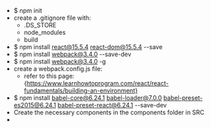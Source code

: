- $ npm init
- create a .gitignore file with:
  - .DS_STORE
  -  node_modules
  - build
- $ npm install react@15.5.4 react-dom@15.5.4 --save
- $ npm install webpack@3.4.0 --save-dev
- $ npm install webpack@3.4.0 -g
- create a webpack.config.js file:
  - refer to this page: {https://www.learnhowtoprogram.com/react/react-fundamentals/building-an-environment}
- $ npm install babel-core@6.24.1 babel-loader@7.0.0 babel-preset-es2015@6.24.1 babel-preset-react@6.24.1 --save-dev  
- Create the necessary components in the components folder in SRC
- 
